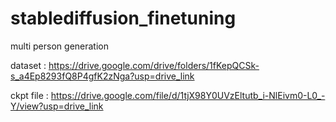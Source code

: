 # stablediffusion_finetuning
multi person generation

dataset : https://drive.google.com/drive/folders/1fKepQCSk-s_a4Ep8293fQ8P4gfK2zNga?usp=drive_link  

ckpt file : https://drive.google.com/file/d/1tjX98Y0UVzEltutb_i-NlEivm0-L0_-Y/view?usp=drive_link
